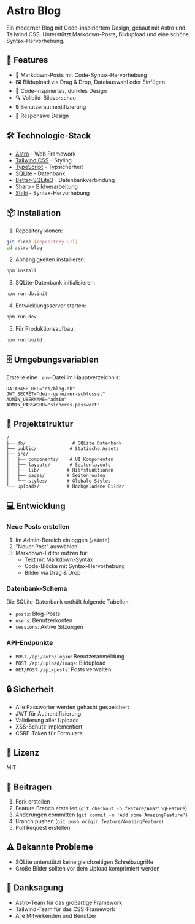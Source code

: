 # Astro Blog

Ein moderner Blog mit Code-inspiriertem Design, gebaut mit Astro und Tailwind CSS. Unterstützt Markdown-Posts, Bildupload und eine schöne Syntax-Hervorhebung.

## 🚀 Features

- 📝 Markdown-Posts mit Code-Syntax-Hervorhebung
- 🖼️ Bildupload via Drag & Drop, Dateiauswahl oder Einfügen
- 🎨 Code-inspiriertes, dunkles Design
- 🔍 Vollbild-Bildvorschau
- 🔒 Benutzerauthentifizierung
- 📱 Responsive Design

## 🛠️ Technologie-Stack

- [Astro](https://astro.build) - Web Framework
- [Tailwind CSS](https://tailwindcss.com) - Styling
- [TypeScript](https://www.typescriptlang.org) - Typsicherheit
- [SQLite](https://www.sqlite.org) - Datenbank
- [Better-SQLite3](https://github.com/WiseLibs/better-sqlite3) - Datenbankverbindung
- [Sharp](https://sharp.pixelplumbing.com) - Bildverarbeitung
- [Shiki](https://shiki.matsu.io) - Syntax-Hervorhebung

## 📦 Installation

1. Repository klonen:
```bash
git clone [repository-url]
cd astro-blog
```

2. Abhängigkeiten installieren:
```bash
npm install
```

3. SQLite-Datenbank initialisieren:
```bash
npm run db:init
```

4. Entwicklungsserver starten:
```bash
npm run dev
```

5. Für Produktionsaufbau:
```bash
npm run build
```

## 🗄️ Umgebungsvariablen

Erstelle eine `.env`-Datei im Hauptverzeichnis:

```env
DATABASE_URL="db/blog.db"
JWT_SECRET="dein-geheimer-schlüssel"
ADMIN_USERNAME="admin"
ADMIN_PASSWORD="sicheres-passwort"
```

## 📁 Projektstruktur

```
/
├── db/                 # SQLite Datenbank
├── public/            # Statische Assets
├── src/
│   ├── components/    # UI Komponenten
│   ├── layouts/       # Seitenlayouts
│   ├── lib/          # Hilfsfunktionen
│   ├── pages/        # Seitenrouten
│   └── styles/       # Globale Styles
└── uploads/          # Hochgeladene Bilder
```

## 💻 Entwicklung

### Neue Posts erstellen

1. Im Admin-Bereich einloggen (`/admin`)
2. "Neuer Post" auswählen
3. Markdown-Editor nutzen für:
   - Text mit Markdown-Syntax
   - Code-Blöcke mit Syntax-Hervorhebung
   - Bilder via Drag & Drop

### Datenbank-Schema

Die SQLite-Datenbank enthält folgende Tabellen:

- `posts`: Blog-Posts
- `users`: Benutzerkonten
- `sessions`: Aktive Sitzungen

### API-Endpunkte

- `POST /api/auth/login`: Benutzeranmeldung
- `POST /api/upload/image`: Bildupload
- `GET/POST /api/posts`: Posts verwalten

## 🔒 Sicherheit

- Alle Passwörter werden gehasht gespeichert
- JWT für Authentifizierung
- Validierung aller Uploads
- XSS-Schutz implementiert
- CSRF-Token für Formulare

## 📝 Lizenz

MIT

## 🤝 Beitragen

1. Fork erstellen
2. Feature Branch erstellen (`git checkout -b feature/AmazingFeature`)
3. Änderungen committen (`git commit -m 'Add some AmazingFeature'`)
4. Branch pushen (`git push origin feature/AmazingFeature`)
5. Pull Request erstellen

## ⚠️ Bekannte Probleme

- SQLite unterstützt keine gleichzeitigen Schreibzugriffe
- Große Bilder sollten vor dem Upload komprimiert werden

## 🙏 Danksagung

- Astro-Team für das großartige Framework
- Tailwind-Team für das CSS-Framework
- Alle Mitwirkenden und Benutzer

